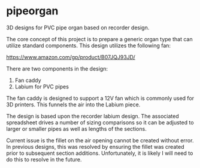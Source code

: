 # pipeorgan
3D designs for PVC pipe organ based on recorder design. 

The core concept of this project is to prepare a generic organ type that can utilize standard components.  This design utilizes the following fan:

https://www.amazon.com/gp/product/B07JQJ93JD/

There are two components in the design:  

1. Fan caddy
2. Labium for PVC pipes

The fan caddy is designed to support a 12V fan which is commonly used for 3D printers.  This funnels the air into the Labium piece.

The design is based upon the recorder labium design.  The associated spreadsheet drives a number of sizing comparisons so it can be adjusted to larger or smaller pipes as well as lengths of the sections.

Current issue is the fillet on the air opening cannot be created without error.  In previous designs, this was resolved by ensuring the fillet was created prior to subsequent section additions.  Unfortunately, it is likely I will need to do this to resolve in the future.

